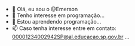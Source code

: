 - 👋 Olá, eu sou o @Emerson
- 👀 Tenho interesse em programação...
- 🌱 Estou aprendendo programação...
- 📫 Caso tenha interesse entre em contato: 00001234002942SP@al.educacao.sp.gov.br ...

<!---
pocket123m/pocket123m is a ✨ special ✨ repository because its `README.md` (this file) appears on your GitHub profile.
You can click the Preview link to take a look at your changes.
--->
